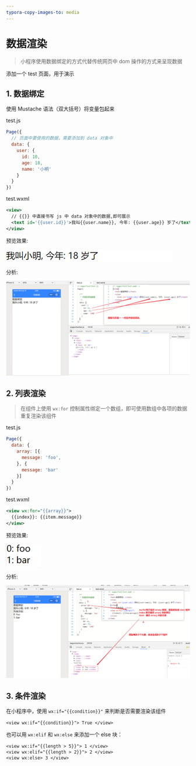 ```yaml
---
typora-copy-images-to: media
---
```




# 数据渲染

> 小程序使用数据绑定的方式代替传统网页中 dom 操作的方式来呈现数据

添加一个 test 页面，用于演示

## 1. 数据绑定

使用 Mustache 语法（双大括号）将变量包起来

test.js

```js
Page({
  // 页面中要使用的数据，需要添加到 data 对象中
  data: {
    user: {
      id: 10,
      age: 18,
      name: '小明'
    }
  }
})
```

test.wxml

```xml
<view>
  // {{}} 中直接书写 js 中 data 对象中的数据,即可展示
  <text id='{{user.id}}'>我叫{{user.name}}, 今年: {{user.age}} 岁了</text>
</view>
```

预览效果:

![1523815124337](media/1523815124337.png)

分析:

![1523815345426](media/1523815345426.png)



## 2. 列表渲染

> 在组件上使用 `wx:for` 控制属性绑定一个数组，即可使用数组中各项的数据重复渲染该组件

test.js

```js
Page({
  data: {
    array: [{
      message: 'foo',
    }, {
      message: 'bar'
    }]
  }
})
```



test.wxml

```xml
<view wx:for="{{array}}">
  {{index}}: {{item.message}}
</view>
```

 预览效果:

![1523815768448](media/1523815768448.png)

分析:

![1523815998268](media/1523815998268.png)



## 3. 条件渲染

在小程序中，使用 `wx:if="{{condition}}"` 来判断是否需要渲染该组件

```
<view wx:if="{{condition}}"> True </view>
```

也可以用 `wx:elif` 和 `wx:else` 来添加一个 else 块：

```
<view wx:if="{{length > 5}}"> 1 </view>
<view wx:elif="{{length > 2}}"> 2 </view>
<view wx:else> 3 </view>
```



